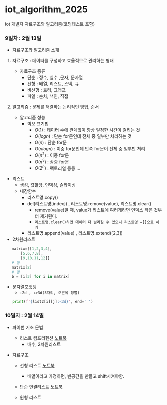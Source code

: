 # iot_algorithm_2025
iot 개발자 자료구조와 알고리즘(코딩테스트 포함)

### 9일차 : 2월 13일
- 자료구조와 알고리즘 소개
1. 자료구조 : 데이터를 구성하고 효율적으로 관리하는 형태
    - 자료구조 종류
        - 단순 : 정수, 실수 ,문자, 문자열
        - 선형 : 배열, 리스트, 스택, 큐
        - 비선형 : 트리, 그래프
        - 파일 : 순차, 색인, 직접

2. 알고리즘 : 문제를 해결하는 논리적인 방법, 순서
    - 알고리즘 성능
        - 빅오 표기법
            - $O(1)$ : 데이터 수에 관계없이 항상 일정한 시간이 걸리는 것
            - $O(log n)$ : 단순 for문인데 전체 중 일부만 처리하는 것
            - $O(n)$ : 단순 for문
            - $O(n log n)$ : 이중 for문인데 안쪽 for문이 전체 중 일부만 처리
            - $O(n^2)$ : 이중 for문
            - $O(n^3)$ : 삼중 for문
            - $O(2^n)$ : 팩토리얼 등등 ...

- 리스트 
    - 생성, 값할당, 인덱싱, 슬라이싱
    - 내장함수 
        - 리스트명.copy() 
        - del(리스트명[index]) , 리스트명.remove(value), 리스트명.clear()
            - remove(value)일 때, value가 리스트에 여러개라면 인덱스 작은 것부터 제거된다.
            - `리스트명.clear()하면 데이터 다 날라갈 수 있으니 리스트명 =[]으로 하기`
        - 리스트명.append(value) , 리스트명.extend([2,3]) 
- 2차원리스트
 ```python
    matrix=[[1,2,3,4],
        [5,6,7,8],
        [9,10,11,12]]
    # 행
    matrix[2]
    # 열
    b = [i[3] for i in matrix]
 ```
- 문자열포맷팅
    - `:2d , :>3d(3자리, 오른쪽 정렬)`
    ```python
    print(f'{list2[i][j]:<3d}', end=' ')
    ```

### 10일차 : 2월 14일
- 파이썬 기초 문법
    - 리스트 컴프리헨션 [노트북](./day10/da01_list.ipynb)
        - 배수, 2차원리스트 

- 자료구조
    - 선형 리스트 [노트북](./day10/da02_linear_list.ipynb)
         - 배열이라고 가정하면, 빈공간을 만들고 shift시켜야함.
    - 단순 연결리스트 [노트북](./day10/da04_linked_list.ipynb)

    - 원형 리스트
    